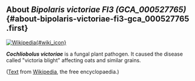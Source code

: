 About *Bipolaris victoriae FI3 (GCA\_000527765)* {#about-bipolaris-victoriae-fi3-gca_000527765 .first}
------------------------------------------------

[![Wikipedia](/img/wikipedia_logo_v2_en.png){#wiki_icon}](http://en.wikipedia.org/wiki/Cochliobolus_victoriae)

***Cochliobolus victoriae*** is a fungal plant pathogen. It caused the
disease called \"victoria blight\" affecting oats and similar grains.

([Text](http://en.wikipedia.org/wiki/Cochliobolus_victoriae) from
[Wikipedia](http://en.wikipedia.org/), the free encyclopaedia.)
